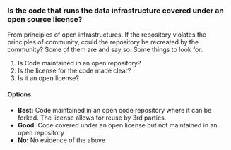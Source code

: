 ### Is the code that runs the data infrastructure covered under an open source license?

From principles of open infrastructures.  If the repository violates the principles of community, could the repository be recreated by the community?  Some of them are and say so. Some things to look for:

1. Is Code maintained in an open repository?
1. Is the license for the code made clear?
1. Is it an open license?


#### Options:
* **Best:**  Code maintained in an open code repository where it can be forked. The license allows for reuse by 3rd parties.
* **Good:**  Code covered under an open license but not maintained in an open repository
* **No:**  No evidence of the above
